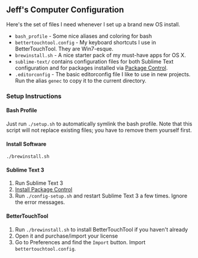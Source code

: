 ## Jeff's Computer Configuration
Here's the set of files I need whenever I set up a brand new OS install.

* `bash_profile` - Some nice aliases and coloring for bash
* `bettertouchtool.config` - My keyboard shortcuts I use in BetterTouchTool. They are Win7-esque.
* `brewinstall.sh` - A nice starter pack of my must-have apps for OS X.
* `sublime-text/` contains configuration files for both Sublime Text configuration and for packages installed via [Package Control](https://packagecontrol.io/installation).
* `.editorconfig` - The basic editorconfig file I like to use in new projects. Run the alias `genec` to copy it to the current directory.

### Setup Instructions

#### Bash Profile

Just run `./setup.sh` to automatically symlink the bash profile. Note that this script will not replace existing files; you have to remove them yourself first.

#### Install Software

    ./brewinstall.sh

#### Sublime Text 3

1. Run Sublime Text 3
2. [Install Package Control](https://packagecontrol.io/installation)
3. Run `./config-setup.sh` and restart Sublime Text 3 a few times. Ignore the error messages.

#### BetterTouchTool

1. Run `./brewinstall.sh` to install BetterTouchTool if you haven't already
2. Open it and purchase/import your license
3. Go to Preferences and find the `Import` button. Import `bettertouchtool.config`.
